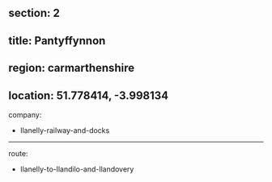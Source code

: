 section: 2
----
title: Pantyffynnon
----
region: carmarthenshire
----
location: 51.778414, -3.998134
----
company:
- llanelly-railway-and-docks
----
route:
- llanelly-to-llandilo-and-llandovery
